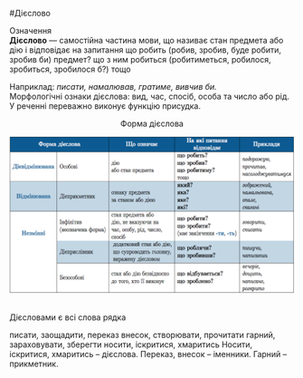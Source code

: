 #Дiєслово

<div class="eoz-wrap">
<span class="eoz">Означення</span>
<div class="eoz-text">
<strong>Дiєслово</strong> — самостiйна частина мови, що називає стан предмета або дiю i вiдповiдає на запитання <span class="p1">що робить (робив, зробив, буде робити, зробив би) предмет? що з ним робиться (робитиметься, робилося, зробиться, зробилося б?)</span> тощо
</div>
</div>


Наприклад: <i>писати, намалював, гратиме, вивчив би.</i><br>
Морфологiчнi ознаки дiєслова: вид, час, спосiб, особа та число або
рiд.<br>
У реченнi переважно виконує функцiю присудка.

<p style="text-align:center;"><span class="p1">Форма дієслова</span></p>

<div class="center">
<img src="../pics/10/1.png" width="800px" class="center"/>
</div>
<br>


<quiz> 
    <question>
       <p>Дієсловами є всі слова рядка</p>
           <answer>писати, заощадити, переказ</answer>
           <answer>внесок, створювати, прочитати</answer>
           <answer>гарний, зараховувати, зберегти</answer>
           <answer correct>носити, іскритися, хмаритись</answer>
      <explanation>
Носити, іскритися, хмаритись – дієслова.
Переказ, внесок – іменники.
Гарний – прикметник. 
</explanation>
    </question>
</quiz> 
